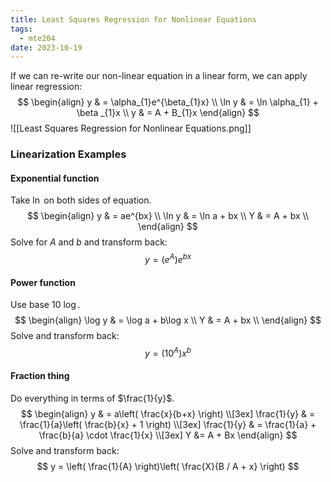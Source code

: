 ```yaml
---
title: Least Squares Regression for Nonlinear Equations
tags:
  - mte204
date: 2023-10-19
---
```

If we can re-write our non-linear equation in a linear form, we can apply linear regression:
$$
\begin{align}
y  & = \alpha_{1}e^{\beta_{1}x} \\
\ln y  & = \ln \alpha_{1} + \beta _{1}x \\
y  & = A + B_{1}x
\end{align}
$$
![[Least Squares Regression for Nonlinear Equations.png]]

### Linearization Examples

#### Exponential function
Take $\ln$ on both sides of equation.
$$
\begin{align}
y  & = ae^{bx} \\
\ln y  & = \ln a + bx \\
Y  & = A + bx \\
\end{align}
$$
Solve for $A$ and $b$ and transform back:
$$
y = (e^{A})e^{bx}
$$
#### Power function
Use base 10 $\log$.
$$
\begin{align}
\log y  & = \log a + b\log x \\
Y  & = A + bx \\
\end{align}
$$
Solve and transform back:
$$
y = (10^{A})x^{b}
$$

#### Fraction thing
Do everything in terms of $\frac{1}{y}$.
$$
\begin{align}
y  & = a\left( \frac{x}{b+x} \right) \\[3ex] 
\frac{1}{y}  & = \frac{1}{a}\left( \frac{b}{x} + 1 \right) \\[3ex] 
\frac{1}{y}  & = \frac{1}{a} + \frac{b}{a} \cdot \frac{1}{x} \\[3ex] 
Y &= A + Bx
\end{align}
$$
Solve and transform back:
$$
y = \left( \frac{1}{A} \right)\left( \frac{X}{B / A + x} \right)
$$